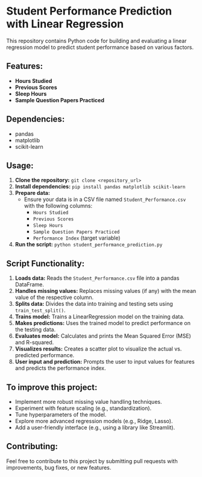 # Student Performance Prediction with Linear Regression

This repository contains Python code for building and evaluating a linear regression model to predict student performance based on various factors.

## Features:

* **Hours Studied**
* **Previous Scores**
* **Sleep Hours**
* **Sample Question Papers Practiced**

## Dependencies:

* pandas
* matplotlib
* scikit-learn

## Usage:

1. **Clone the repository:** `git clone <repository_url>`
2. **Install dependencies:** `pip install pandas matplotlib scikit-learn`
3. **Prepare data:** 
    - Ensure your data is in a CSV file named `Student_Performance.csv` with the following columns:
        - `Hours Studied`
        - `Previous Scores`
        - `Sleep Hours`
        - `Sample Question Papers Practiced`
        - `Performance Index` (target variable)
4. **Run the script:** `python student_performance_prediction.py`

## Script Functionality:

1. **Loads data:** Reads the `Student_Performance.csv` file into a pandas DataFrame.
2. **Handles missing values:** Replaces missing values (if any) with the mean value of the respective column.
3. **Splits data:** Divides the data into training and testing sets using `train_test_split()`.
4. **Trains model:** Trains a LinearRegression model on the training data.
5. **Makes predictions:** Uses the trained model to predict performance on the testing data.
6. **Evaluates model:** Calculates and prints the Mean Squared Error (MSE) and R-squared.
7. **Visualizes results:** Creates a scatter plot to visualize the actual vs. predicted performance.
8. **User input and prediction:** Prompts the user to input values for features and predicts the performance index.

## To improve this project:

* Implement more robust missing value handling techniques.
* Experiment with feature scaling (e.g., standardization).
* Tune hyperparameters of the model.
* Explore more advanced regression models (e.g., Ridge, Lasso).
* Add a user-friendly interface (e.g., using a library like Streamlit).

## Contributing:

Feel free to contribute to this project by submitting pull requests with improvements, bug fixes, or new features.
